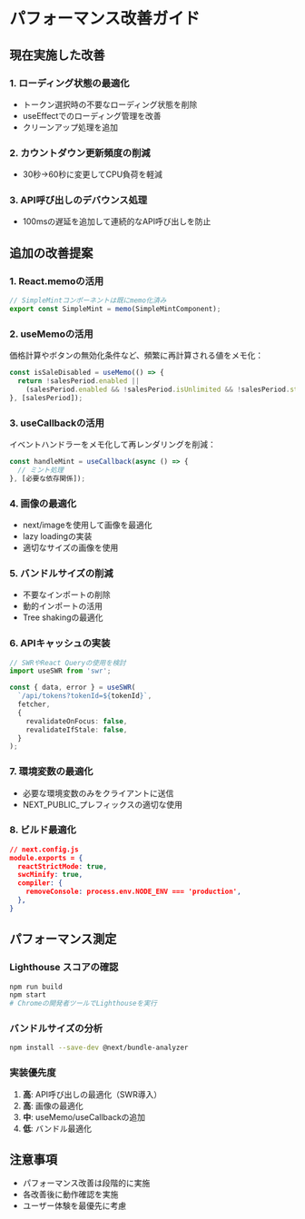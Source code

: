 # パフォーマンス改善ガイド

## 現在実施した改善

### 1. ローディング状態の最適化
- トークン選択時の不要なローディング状態を削除
- useEffectでのローディング管理を改善
- クリーンアップ処理を追加

### 2. カウントダウン更新頻度の削減
- 30秒→60秒に変更してCPU負荷を軽減

### 3. API呼び出しのデバウンス処理
- 100msの遅延を追加して連続的なAPI呼び出しを防止

## 追加の改善提案

### 1. React.memoの活用
```typescript
// SimpleMintコンポーネントは既にmemo化済み
export const SimpleMint = memo(SimpleMintComponent);
```

### 2. useMemoの活用
価格計算やボタンの無効化条件など、頻繁に再計算される値をメモ化：
```typescript
const isSaleDisabled = useMemo(() => {
  return !salesPeriod.enabled || 
    (salesPeriod.enabled && !salesPeriod.isUnlimited && !salesPeriod.start && !salesPeriod.end);
}, [salesPeriod]);
```

### 3. useCallbackの活用
イベントハンドラーをメモ化して再レンダリングを削減：
```typescript
const handleMint = useCallback(async () => {
  // ミント処理
}, [必要な依存関係]);
```

### 4. 画像の最適化
- next/imageを使用して画像を最適化
- lazy loadingの実装
- 適切なサイズの画像を使用

### 5. バンドルサイズの削減
- 不要なインポートの削除
- 動的インポートの活用
- Tree shakingの最適化

### 6. APIキャッシュの実装
```typescript
// SWRやReact Queryの使用を検討
import useSWR from 'swr';

const { data, error } = useSWR(
  `/api/tokens?tokenId=${tokenId}`,
  fetcher,
  {
    revalidateOnFocus: false,
    revalidateIfStale: false,
  }
);
```

### 7. 環境変数の最適化
- 必要な環境変数のみをクライアントに送信
- NEXT_PUBLIC_プレフィックスの適切な使用

### 8. ビルド最適化
```json
// next.config.js
module.exports = {
  reactStrictMode: true,
  swcMinify: true,
  compiler: {
    removeConsole: process.env.NODE_ENV === 'production',
  },
}
```

## パフォーマンス測定

### Lighthouse スコアの確認
```bash
npm run build
npm start
# Chromeの開発者ツールでLighthouseを実行
```

### バンドルサイズの分析
```bash
npm install --save-dev @next/bundle-analyzer
```

### 実装優先度
1. **高**: API呼び出しの最適化（SWR導入）
2. **高**: 画像の最適化
3. **中**: useMemo/useCallbackの追加
4. **低**: バンドル最適化

## 注意事項
- パフォーマンス改善は段階的に実施
- 各改善後に動作確認を実施
- ユーザー体験を最優先に考慮